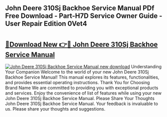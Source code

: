 ## John Deere 310Sj Backhoe Service Manual PDf Free Download - Part-H7D Service Owner Guide - User Repair Edition 0Vet4

# <h2><a href="http://bc94537.oget.top/?id=John+Deere+310Sj+Backhoe+Service+Manual">🔗Download New 👉🔴 John Deere 310Sj Backhoe Service Manual</a></h2>

[![John Deere 310Sj Backhoe Service Manual new download](https://i.imgur.com/5g1atiW.png)](http://bc94537.oget.top/?id=John+Deere+310Sj+Backhoe+Service+Manual)
Understanding Your Companion Welcome to the world of your new John Deere 310Sj Backhoe Service Manual! This manual explores its features, functionalities, and provides essential operating instructions. Thank You for Choosing Brand Name We are committed to providing you with exceptional products and services. Enjoy the convenience of list of features while using your new John Deere 310Sj Backhoe Service Manual. Please Share Your Thoughts John Deere 310Sj Backhoe Service Manual. Your feedback is invaluable to us. Please share your thoughts and suggestions.
